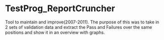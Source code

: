 # TestProg_ReportCruncher
Tool to maintain and improve(2007-2011). 
The purpose of this was to take in 2 sets of validation data and extract the Pass and Failures over the same positions and show it in an overview with graphs.
